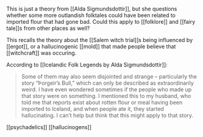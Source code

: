 This is just a theory from [[Alda Sigmundsdottir]], but she questions whether some more outlandish folktales could have been related to imported flour that had gone bad. Could this apply to [[folklore]] and [[fairy tale]]s from other places as well?

This recalls the theory about the [[Salem witch trial]]s being influenced by [[ergot]], or a hallucinogenic [[mold]] that made people believe that [[witchcraft]] was occuring.

According to [[Icelandic Folk Legends by Alda Sigmundsdottir]]:
> Some of them may also seem disjointed and strange – particularly the story “Þorgeir’s Bull,” which can only be described as extraordinarily weird. I have even wondered sometimes if the people who made up that story were on something. I mentioned this to my husband, who told me that reports exist about rotten flour or meal having been imported to Iceland, and when people ate it, they started hallucinating. I can’t help but think that this might apply to that story.

[[psychadelics]] [[hallucinogens]]

